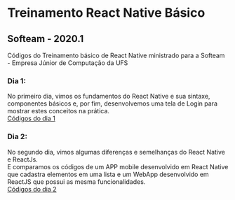 # Treinamento React Native Básico
## Softeam - 2020.1

Códigos do Treinamento básico de React Native ministrado para a Softeam - Empresa Júnior de Computação da UFS<br/>


### Dia 1:
No primeiro dia, vimos os fundamentos do React Native e sua sintaxe, componentes básicos e, por fim, desenvolvemos uma tela de Login para mostrar estes conceitos na prática.<br>
[Códigos do dia 1](https://github.com/joorgeroberto/TreinamentoSofteam2020_1/tree/master/Dia_1_Tela_de_Login)<br>
### Dia 2:
No segundo dia, vimos algumas diferenças e semelhanças do React Native e ReactJs.<br>
E comparamos os códigos de um APP mobile desenvolvido em React Native que cadastra elementos em uma lista e um WebApp desenvolvido em ReactJS que possui as mesma funcionalidades. <br>
[Códigos do dia 2](https://github.com/joorgeroberto/TreinamentoSofteam2020_1/tree/master/Dia_2_ReactNative_X_ReactJS)
